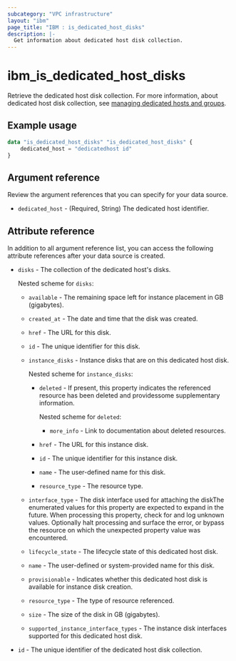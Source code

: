 ```yaml
---
subcategory: "VPC infrastructure"
layout: "ibm"
page_title: "IBM : is_dedicated_host_disks"
description: |-
  Get information about dedicated host disk collection.
---
```


# ibm_is_dedicated_host_disks
Retrieve the dedicated host disk collection. For more information, about dedicated host disk collection, see [managing dedicated hosts and groups](https://cloud.ibm.com/docs/vpc?topic=vpc-manage-dedicated-hosts-groups).

## Example usage

```terraform
data "is_dedicated_host_disks" "is_dedicated_host_disks" {
	dedicated_host = "dedicatedhost id"
}
```


## Argument reference
Review the argument references that you can specify for your data source. 

- `dedicated_host` - (Required, String) The dedicated host identifier.

## Attribute reference
In addition to all argument reference list, you can access the following attribute references after your data source is created. 

- `disks` - The collection of the dedicated host's disks. 

  Nested scheme for `disks`:
  - `available` - The remaining space left for instance placement in GB (gigabytes).
  - `created_at` - The date and time that the disk was created.
  - `href` - The URL for this disk.
  - `id` - The unique identifier for this disk.
  - `instance_disks` - Instance disks that are on this dedicated host disk. 

    Nested scheme for `instance_disks`:
    - `deleted` - If present, this property indicates the referenced resource has been deleted and providessome supplementary information. 

      Nested scheme for `deleted`:
      - `more_info` - Link to documentation about deleted resources.
    - `href` - The URL for this instance disk.
    - `id` - The unique identifier for this instance disk.
    - `name` - The user-defined name for this disk.
    - `resource_type` - The resource type.
  - `interface_type` - The disk interface used for attaching the diskThe enumerated values for this property are expected to expand in the future. When processing this property, check for and log unknown values. Optionally halt processing and surface the error, or bypass the resource on which the unexpected property value was encountered.
  - `lifecycle_state` - The lifecycle state of this dedicated host disk.
  - `name` - The user-defined or system-provided name for this disk.
  - `provisionable` - Indicates whether this dedicated host disk is available for instance disk creation.
  - `resource_type` - The type of resource referenced.
  - `size` - The size of the disk in GB (gigabytes).
  - `supported_instance_interface_types` - The instance disk interfaces supported for this dedicated host disk.
- `id` - The unique identifier of the dedicated host disk collection.
